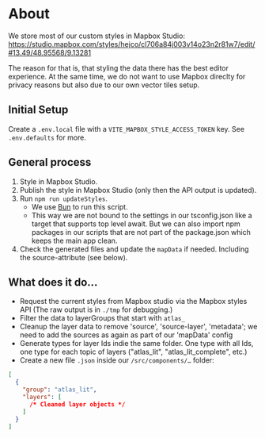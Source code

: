 # About

We store most of our custom styles in Mapbox Studio:
https://studio.mapbox.com/styles/hejco/cl706a84j003v14o23n2r81w7/edit/#13.49/48.95568/9.13281

The reason for that is, that styling the data there has the best editor experience. At the same time, we do not want to use Mapbox direclty for privacy reasons but also due to our own vector tiles setup.

## Initial Setup

Create a `.env.local` file with a `VITE_MAPBOX_STYLE_ACCESS_TOKEN` key. See `.env.defaults` for more.

## General process

1. Style in Mapbox Studio.
1. Publish the style in Mapbox Studio (only then the API output is updated).
1. Run `npm run updateStyles`.
   - We use [Bun](https://bun.sh/docs/installation) to run this script.
   - This way we are not bound to the settings in our tsconfig.json
     like a target that supports top level await.
     But we can also import npm packages in our scripts that are not part of the package.json
     which keeps the main app clean.
1. Check the generated files and update the `mapData` if needed.
   Including the source-attribute (see below).

## What does it do…

- Request the current styles from Mapbox studio via the Mapbox styles API
  (The raw output is in `./tmp` for debugging.)
- Filter the data to layerGroups that start with `atlas_`
- Cleanup the layer data to remove 'source', 'source-layer', 'metadata'; we need to add the sources as again as part of our 'mapData' config
- Generate types for layer Ids indie the same folder.
  One type with all Ids, one type for each topic of layers ("atlas_lit", "atlas_lit_complete", etc.)
- Create a new file `.json` inside our `/src/components/…` folder:

```json
[
  {
    "group": "atlas_lit",
    "layers": [
      /* Cleaned layer objects */
    ]
  }
]
```
